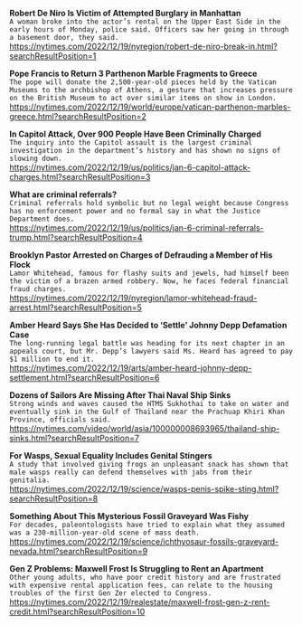 **Robert De Niro Is Victim of Attempted Burglary in Manhattan**\
`A woman broke into the actor’s rental on the Upper East Side in the early hours of Monday, police said. Officers saw her going in through a basement door, they said.`\
https://nytimes.com/2022/12/19/nyregion/robert-de-niro-break-in.html?searchResultPosition=1

**Pope Francis to Return 3 Parthenon Marble Fragments to Greece**\
`The pope will donate the 2,500-year-old pieces held by the Vatican Museums to the archbishop of Athens, a gesture that increases pressure on the British Museum to act over similar items on show in London.`\
https://nytimes.com/2022/12/19/world/europe/vatican-parthenon-marbles-greece.html?searchResultPosition=2

**In Capitol Attack, Over 900 People Have Been Criminally Charged**\
`The inquiry into the Capitol assault is the largest criminal investigation in the department’s history and has shown no signs of slowing down.`\
https://nytimes.com/2022/12/19/us/politics/jan-6-capitol-attack-charges.html?searchResultPosition=3

**What are criminal referrals?**\
`Criminal referrals hold symbolic but no legal weight because Congress has no enforcement power and no formal say in what the Justice Department does.`\
https://nytimes.com/2022/12/19/us/politics/jan-6-criminal-referrals-trump.html?searchResultPosition=4

**Brooklyn Pastor Arrested on Charges of Defrauding a Member of His Flock**\
`Lamor Whitehead, famous for flashy suits and jewels, had himself been the victim of a brazen armed robbery. Now, he faces federal financial fraud charges.`\
https://nytimes.com/2022/12/19/nyregion/lamor-whitehead-fraud-arrest.html?searchResultPosition=5

**Amber Heard Says She Has Decided to ‘Settle’ Johnny Depp Defamation Case**\
`The long-running legal battle was heading for its next chapter in an appeals court, but Mr. Depp’s lawyers said Ms. Heard has agreed to pay $1 million to end it.`\
https://nytimes.com/2022/12/19/arts/amber-heard-johnny-depp-settlement.html?searchResultPosition=6

**Dozens of Sailors Are Missing After Thai Naval Ship Sinks**\
`Strong winds and waves caused the HTMS Sukhothai to take on water and eventually sink in the Gulf of Thailand near the Prachuap Khiri Khan Province, officials said.`\
https://nytimes.com/video/world/asia/100000008693965/thailand-ship-sinks.html?searchResultPosition=7

**For Wasps, Sexual Equality Includes Genital Stingers**\
`A study that involved giving frogs an unpleasant snack has shown that male wasps really can defend themselves with jabs from their genitalia.`\
https://nytimes.com/2022/12/19/science/wasps-penis-spike-sting.html?searchResultPosition=8

**Something About This Mysterious Fossil Graveyard Was Fishy**\
`For decades, paleontologists have tried to explain what they assumed was a 230-million-year-old scene of mass death.`\
https://nytimes.com/2022/12/19/science/ichthyosaur-fossils-graveyard-nevada.html?searchResultPosition=9

**Gen Z Problems: Maxwell Frost Is Struggling to Rent an Apartment**\
`Other young adults, who have poor credit history and are frustrated with expensive rental application fees, can relate to the housing troubles of the first Gen Zer elected to Congress.`\
https://nytimes.com/2022/12/19/realestate/maxwell-frost-gen-z-rent-credit.html?searchResultPosition=10

